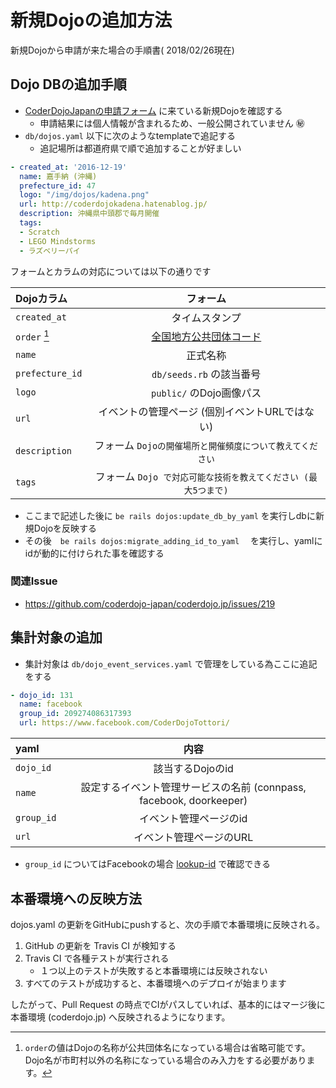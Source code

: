 # 新規Dojoの追加方法

新規Dojoから申請が来た場合の手順書( 2018/02/26現在)

## Dojo DBの追加手順

+ [CoderDojoJapanの申請フォーム](http://goo.gl/forms/UfY69hsA99) に来ている新規Dojoを確認する
    + 申請結果には個人情報が含まれるため、一般公開されていません :secret: 
+ `db/dojos.yaml` 以下に次のようなtemplateで追記する
    + 追記場所は都道府県で順で追加することが好ましい

```yaml
- created_at: '2016-12-19'
  name: 嘉手納 (沖縄)
  prefecture_id: 47
  logo: "/img/dojos/kadena.png"
  url: http://coderdojokadena.hatenablog.jp/
  description: 沖縄県中頭郡で毎月開催
  tags:
  - Scratch
  - LEGO Mindstorms
  - ラズベリーパイ
```

フォームとカラムの対応については以下の通りです

| Dojoカラム      |    フォーム    |
|:-----------------|:------------------:|
| `created_at` |  タイムスタンプ  |
|  `order` [^1] | [全国地方公共団体コード](https://docs.google.com/spreadsheets/d/1b2XZxifpP8GSASvP9sPq1BYwsCH6Y_FHSkol_nfaGxw/edit#gid=1813423171) |
|`name` | 正式名称 |
| `prefecture_id` | `db/seeds.rb` の該当番号 |
|`logo`  | `public/` のDojo画像パス |
| `url`  |  イベントの管理ページ (個別イベントURLではない) |
| `description`  |フォーム `Dojoの開催場所と開催頻度について教えてください` |
|`tags`  | フォーム `Dojo で対応可能な技術を教えてください (最大5つまで)`|

[^1]: `order`の値はDojoの名称が公共団体名になっている場合は省略可能です。Dojo名が市町村以外の名称になっている場合のみ入力をする必要があります。


- ここまで記述した後に `be rails dojos:update_db_by_yaml` を実行しdbに新規Dojoを反映する
- その後　`be rails dojos:migrate_adding_id_to_yaml` 　を実行し、yamlにidが動的に付けられた事を確認する

### 関連Issue

- https://github.com/coderdojo-japan/coderdojo.jp/issues/219

## 集計対象の追加

- 集計対象は `db/dojo_event_services.yaml` で管理をしている為ここに追記をする

```yaml
- dojo_id: 131
  name: facebook
  group_id: 209274086317393
  url: https://www.facebook.com/CoderDojoTottori/
```


| yaml      |    内容    |
|:-----------------|:------------------:|
| `dojo_id` | 該当するDojoのid |
| `name` | 設定するイベント管理サービスの名前 (connpass, facebook, doorkeeper) |
| `group_id` | イベント管理ページのid | 
| `url` | イベント管理ページのURL |

- `group_id` についてはFacebookの場合 [lookup-id](https://lookup-id.com/#) で確認できる

## 本番環境への反映方法

dojos.yaml の更新をGitHubにpushすると、次の手順で本番環境に反映される。

1. GitHub の更新を Travis CI が検知する
1. Travis CI で各種テストが実行される
   - １つ以上のテストが失敗すると本番環境には反映されない
1. すべてのテストが成功すると、本番環境へのデプロイが始まります

したがって、Pull Request の時点でCIがパスしていれば、基本的にはマージ後に本番環境 (coderdojo.jp) へ反映されるようになります。
